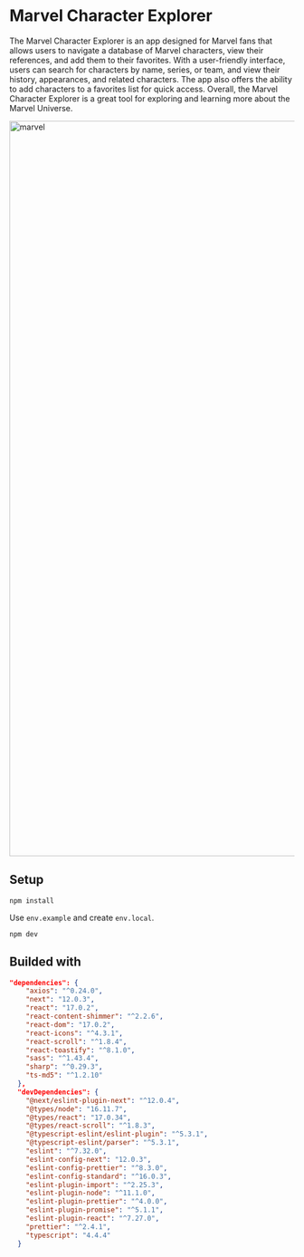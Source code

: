 # Marvel Character Explorer

The Marvel Character Explorer is an app designed for Marvel fans that allows users to navigate a database of Marvel characters, view their references, and add them to their favorites. With a user-friendly interface, users can search for characters by name, series, or team, and view their history, appearances, and related characters. The app also offers the ability to add characters to a favorites list for quick access. Overall, the Marvel Character Explorer is a great tool for exploring and learning more about the Marvel Universe.

<img width="1299" alt="marvel" src="https://user-images.githubusercontent.com/37430014/220184053-15b2952e-44ca-4648-9599-27ea77cfe56a.png">

## Setup

```shell
npm install
```

Use `env.example` and create `env.local`.

```shell
npm dev
```

## Builded with

```json
"dependencies": {
    "axios": "^0.24.0",
    "next": "12.0.3",
    "react": "17.0.2",
    "react-content-shimmer": "^2.2.6",
    "react-dom": "17.0.2",
    "react-icons": "^4.3.1",
    "react-scroll": "^1.8.4",
    "react-toastify": "^8.1.0",
    "sass": "^1.43.4",
    "sharp": "^0.29.3",
    "ts-md5": "^1.2.10"
  },
  "devDependencies": {
    "@next/eslint-plugin-next": "^12.0.4",
    "@types/node": "16.11.7",
    "@types/react": "17.0.34",
    "@types/react-scroll": "^1.8.3",
    "@typescript-eslint/eslint-plugin": "^5.3.1",
    "@typescript-eslint/parser": "^5.3.1",
    "eslint": "^7.32.0",
    "eslint-config-next": "12.0.3",
    "eslint-config-prettier": "^8.3.0",
    "eslint-config-standard": "^16.0.3",
    "eslint-plugin-import": "^2.25.3",
    "eslint-plugin-node": "^11.1.0",
    "eslint-plugin-prettier": "^4.0.0",
    "eslint-plugin-promise": "^5.1.1",
    "eslint-plugin-react": "^7.27.0",
    "prettier": "^2.4.1",
    "typescript": "4.4.4"
  }
  ```
